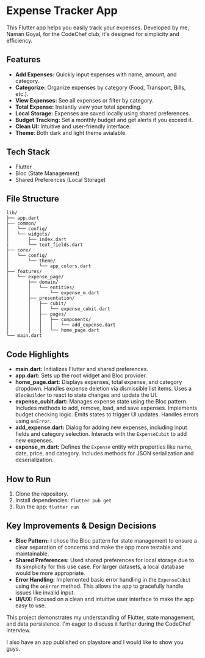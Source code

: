 # Expense Tracker App

This Flutter app helps you easily track your expenses. Developed by me, Naman Goyal, for the CodeChef club, it's designed for simplicity and efficiency.

## Features

- **Add Expenses:** Quickly input expenses with name, amount, and category.
- **Categorize:** Organize expenses by category (Food, Transport, Bills, etc.).
- **View Expenses:** See all expenses or filter by category.
- **Total Expense:** Instantly view your total spending.
- **Local Storage:** Expenses are saved locally using shared preferences.
- **Budget Tracking:** Set a monthly budget and get alerts if you exceed it.
- **Clean UI:** Intuitive and user-friendly interface.
- **Theme**: Both dark and light theme avialable.

## Tech Stack

- Flutter
- Bloc (State Management)
- Shared Preferences (Local Storage)

## File Structure

```
lib/
├── app.dart
├── common/
│   └── config/
│   └── widgets/
│       ├── index.dart
|       └── text_fields.dart
├── core/
│   └── config/
│       └── theme/
│           └── app_colors.dart
├── features/
│   └── expense_page/
│       ├── domain/
│       │   └── entities/
│       │       └── expense_m.dart
│       ├── presentation/
│       │   ├── cubit/
│       │   │   └── expense_cubit.dart
│       │   ├── pages/
│       │   │   ├── components/
│       │   │   │   └── add_expense.dart
│       │   │   └── home_page.dart
└── main.dart
```

## Code Highlights

- **main.dart:** Initializes Flutter and shared preferences.
- **app.dart:** Sets up the root widget and Bloc provider.
- **home_page.dart:** Displays expenses, total expense, and category dropdown. Handles expense deletion via dismissible list items. Uses a `BlocBuilder` to react to state changes and update the UI.
- **expense_cubit.dart:** Manages expense state using the Bloc pattern. Includes methods to add, remove, load, and save expenses. Implements budget checking logic. Emits states to trigger UI updates. Handles errors using `onError`.
- **add_expense.dart:** Dialog for adding new expenses, including input fields and category selection. Interacts with the `ExpenseCubit` to add new expenses.
- **expense_m.dart:** Defines the `Expense` entity with properties like name, date, price, and category. Includes methods for JSON serialization and deserialization.

## How to Run

1. Clone the repository.
2. Install dependencies: `flutter pub get`
3. Run the app: `flutter run`

## Key Improvements & Design Decisions

- **Bloc Pattern:** I chose the Bloc pattern for state management to ensure a clear separation of concerns and make the app more testable and maintainable.
- **Shared Preferences:** Used shared preferences for local storage due to its simplicity for this use case. For larger datasets, a local database would be more appropriate.
- **Error Handling:** Implemented basic error handling in the `ExpenseCubit` using the `onError` method. This allows the app to gracefully handle issues like invalid input.
- **UI/UX:** Focused on a clean and intuitive user interface to make the app easy to use.

This project demonstrates my understanding of Flutter, state management, and data persistence. I'm eager to discuss it further during the CodeChef interview.

I also have an app published on playstore and I would like to show you guys.
